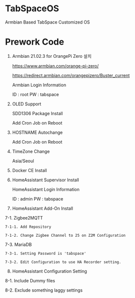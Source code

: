 # TabSpaceOS
Armbian Based TabSpace Customized OS


# Prework Code

1. Armbian 21.02.3 for OrangePi Zero 설치

   https://www.armbian.com/orange-pi-zero/

   https://redirect.armbian.com/orangepizero/Buster_current

   Armbian Login Information
   
   ID : root
   PW : tabspace
   
2. OLED Support

   SDD1306 Package Install
   
   Add Cron Job on Reboot

3. HOSTNAME Autochange

   
   Add Cron Job on Reboot
   
4. TimeZone Change

   Asia/Seoul


5. Docker CE Install


6. HomeAssistant Supervisor Install

   HomeAssistant Login Information
   
   ID : admin
   PW : tabspace

7. HomeAssistant Add-On Install 

7-1. Zigbee2MQTT

    7-1-1. Add Repository
    
    7-1-2. Change Zigbee Channel to 25 on Z2M Configuration

7-3. MariaDB

    7-3-1. Setting Password is 'tabspace'
    
    7-3-2. Edit Configuration to use HA Recorder setting.
    
8. HomeAssistant Configuration Setting

  8-1. Include Dummy files
  
  8-2. Exclude something laggy settings
